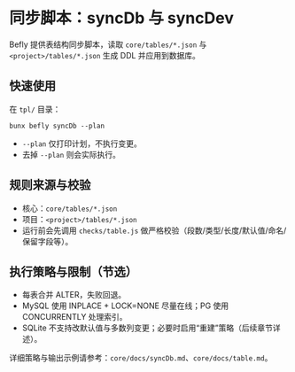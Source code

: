 # 同步脚本：syncDb 与 syncDev

Befly 提供表结构同步脚本，读取 `core/tables/*.json` 与 `<project>/tables/*.json` 生成 DDL 并应用到数据库。

## 快速使用

在 `tpl/` 目录：

```
bunx befly syncDb --plan
```

-   `--plan` 仅打印计划，不执行变更。
-   去掉 `--plan` 则会实际执行。

## 规则来源与校验

-   核心：`core/tables/*.json`
-   项目：`<project>/tables/*.json`
-   运行前会先调用 `checks/table.js` 做严格校验（段数/类型/长度/默认值/命名/保留字段等）。

## 执行策略与限制（节选）

-   每表合并 ALTER，失败回退。
-   MySQL 使用 INPLACE + LOCK=NONE 尽量在线；PG 使用 CONCURRENTLY 处理索引。
-   SQLite 不支持改默认值与多数列变更；必要时启用“重建”策略（后续章节详述）。

详细策略与输出示例请参考：`core/docs/syncDb.md`、`core/docs/table.md`。
